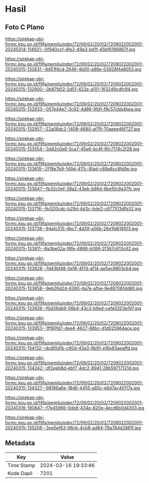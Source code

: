 # Hasil

## Foto C Plano

https://sirekap-obj-formc.kpu.go.id/f9fa/pemilu/pdpr/72/09/02/20/02/7209022002001-20240314-114921--0f940ccf-4fe2-49a3-bd1f-45bf6196867f.jpg

https://sirekap-obj-formc.kpu.go.id/f9fa/pemilu/pdpr/72/09/02/20/02/7209022002001-20240315-132831--8451f4cd-2646-4b00-a96e-03928f4e8053.jpg

https://sirekap-obj-formc.kpu.go.id/f9fa/pemilu/pdpr/72/09/02/20/02/7209022002001-20240315-132900--3b87fd12-2d51-422e-a101-163249cdfc94.jpg

https://sirekap-obj-formc.kpu.go.id/f9fa/pemilu/pdpr/72/09/02/20/02/7209022002001-20240315-132933--057e44e7-3c92-4d86-9fd1-f8c57cbb4bea.jpg

https://sirekap-obj-formc.kpu.go.id/f9fa/pemilu/pdpr/72/09/02/20/02/7209022002001-20240315-132957--22a08dc2-1408-4680-af79-70aeee46f727.jpg

https://sirekap-obj-formc.kpu.go.id/f9fa/pemilu/pdpr/72/09/02/20/02/7209022002001-20240315-133554--3d42c0e8-5ca7-45e6-bc4f-8fc7174c2f28.jpg

https://sirekap-obj-formc.kpu.go.id/f9fa/pemilu/pdpr/72/09/02/20/02/7209022002001-20240315-133619--2f18e7b9-149d-417c-8fad-c69a8cc8fd9e.jpg

https://sirekap-obj-formc.kpu.go.id/f9fa/pemilu/pdpr/72/09/02/20/02/7209022002001-20240315-133647--fb32c0ef-39a2-43eb-b96d-6be10c9a37fc.jpg

https://sirekap-obj-formc.kpu.go.id/f9fa/pemilu/pdpr/72/09/02/20/02/7209022002001-20240315-133716--9c520cdc-b29d-4d3c-bde2-c677513dfb32.jpg

https://sirekap-obj-formc.kpu.go.id/f9fa/pemilu/pdpr/72/09/02/20/02/7209022002001-20240315-133738--94a1c515-4bc7-4d39-a56b-26e1fd6185f3.jpg

https://sirekap-obj-formc.kpu.go.id/f9fa/pemilu/pdpr/72/09/02/20/02/7209022002001-20240315-133811--8a3be02a-f8fe-4888-b088-2f367c613c62.jpg

https://sirekap-obj-formc.kpu.go.id/f9fa/pemilu/pdpr/72/09/02/20/02/7209022002001-20240315-133828--7d43bf48-0e18-4f7d-af14-ae5ec8803cb4.jpg

https://sirekap-obj-formc.kpu.go.id/f9fa/pemilu/pdpr/72/09/02/20/02/7209022002001-20240315-133858--9eb26d2d-6390-4a7e-afbe-9e487081dd80.jpg

https://sirekap-obj-formc.kpu.go.id/f9fa/pemilu/pdpr/72/09/02/20/02/7209022002001-20240315-133926--f0d36db9-56b4-43c3-b9ed-cefe0203ef97.jpg

https://sirekap-obj-formc.kpu.go.id/f9fa/pemilu/pdpr/72/09/02/20/02/7209022002001-20240315-133953--1ff90fd7-dee4-4627-88bc-d1d025964ace.jpg

https://sirekap-obj-formc.kpu.go.id/f9fa/pemilu/pdpr/72/09/02/20/02/7209022002001-20240315-134132--dcdf0d1b-c90d-43a3-9b91-e16e83aeaffd.jpg

https://sirekap-obj-formc.kpu.go.id/f9fa/pemilu/pdpr/72/09/02/20/02/7209022002001-20240315-134242--df2eeb8d-ebf7-4dc2-8941-28b59717121d.jpg

https://sirekap-obj-formc.kpu.go.id/f9fa/pemilu/pdpr/72/09/02/20/02/7209022002001-20240315-134327--98186a6e-18d6-4455-a65c-e6d7ac40117a.jpg

https://sirekap-obj-formc.kpu.go.id/f9fa/pemilu/pdpr/72/09/02/20/02/7209022002001-20240316-190847--f7e45966-0de8-434e-820e-4ecd6b0d4303.jpg

https://sirekap-obj-formc.kpu.go.id/f9fa/pemilu/pdpr/72/09/02/20/02/7209022002001-20240315-135206--3ee5ef63-96cb-4cb8-ad84-79a784d2861f.jpg


## Metadata

| Key        | Value               |
| ---------- | ------------------- |
| Time Stamp | 2024-03-16 19:33:46 |
| Kode Dapil | 7201                |




